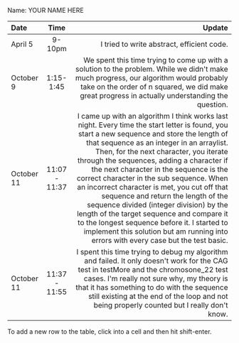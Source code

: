 Name: YOUR NAME HERE

| Date       |     Time      |                                                                                                                                                                                                                                                                                                                                                                                                                                                                                                                                                                                                                                                                                      Update |
|:-----------|:-------------:|--------------------------------------------------------------------------------------------------------------------------------------------------------------------------------------------------------------------------------------------------------------------------------------------------------------------------------------------------------------------------------------------------------------------------------------------------------------------------------------------------------------------------------------------------------------------------------------------------------------------------------------------------------------------------------------------:|
| April 5    |    9-10pm     |                                                                                                                                                                                                                                                                                                                                                                                                                                                                                                                                                                                                                                                  I tried to write abstract, efficient code. |
| October 9  |   1:15-1:45   |                                                                                                                                                                                                                                                                                                                                                                                                                                                    We spent this time trying to come up with a solution to the problem. While we didn't make much progress, our algorithm would probably take on the order of n squared, we did make great progress in actually understanding the question. |
| October 11 | 11:07 - 11:37 | I came up with an algorithm I think works last night. Every time the start letter is found, you start a new sequence and store the length of that sequence as an integer in an arraylist. Then, for the next character, you iterate through the sequences, adding a character if the next character in the sequence is the correct character in the sub sequence. When an incorrect character is met, you cut off that sequence and return the length of the sequence divided (integer division) by the length of the target sequence and compare it to the longest sequence before it. I started to implement this solution but am running into errors with every case but the test basic. |
| October 11 | 11:37 - 11:55 |                                                                                                                                                                                                                                                                                                                                                            I spent this time trying to debug my algorithm and failed. It only doesn't work for the CAG test in testMore and the chromosone_22 test cases. I'm really not sure why, my theory is that it has something to do with the sequence still existing at the end of the loop and not being properly counted but I really don't know. |


To add a new row to the table, click into a cell and then hit shift-enter.